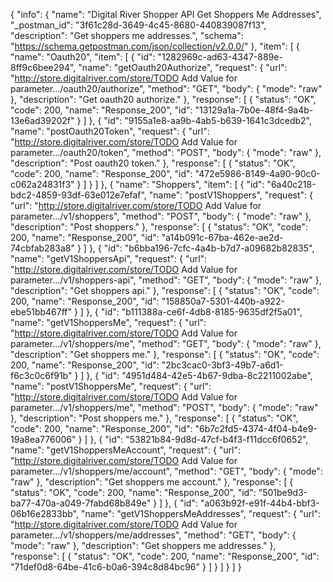 {
  "info": {
    "name": "Digital River Shopper API Get Shoppers Me Addresses",
    "_postman_id": "3f61c28d-3649-4c45-8680-440839087f13",
    "description": "Get shoppers me addresses.",
    "schema": "https://schema.getpostman.com/json/collection/v2.0.0/"
  },
  "item": [
    {
      "name": "Oauth20",
      "item": [
        {
          "id": "1282969c-ad63-4347-889e-8ff9c6bee294",
          "name": "getOauth20Authorize",
          "request": {
            "url": "http://store.digitalriver.com/store/TODO Add Value for parameter.../oauth20/authorize",
            "method": "GET",
            "body": {
              "mode": "raw"
            },
            "description": "Get oauth20 authorize."
          },
          "response": [
            {
              "status": "OK",
              "code": 200,
              "name": "Response_200",
              "id": "13129a1a-7b0e-48f4-9a4b-13e6ad39202f"
            }
          ]
        },
        {
          "id": "9155a1e8-aa9b-4ab5-b639-1641c3dcedb2",
          "name": "postOauth20Token",
          "request": {
            "url": "http://store.digitalriver.com/store/TODO Add Value for parameter.../oauth20/token",
            "method": "POST",
            "body": {
              "mode": "raw"
            },
            "description": "Post oauth20 token."
          },
          "response": [
            {
              "status": "OK",
              "code": 200,
              "name": "Response_200",
              "id": "472e5986-8149-4a90-90c0-c062a24831f3"
            }
          ]
        }
      ]
    },
    {
      "name": "Shoppers",
      "item": [
        {
          "id": "6a40c218-bdc2-4859-93df-63e012e7efaf",
          "name": "postV1Shoppers",
          "request": {
            "url": "http://store.digitalriver.com/store/TODO Add Value for parameter.../v1/shoppers",
            "method": "POST",
            "body": {
              "mode": "raw"
            },
            "description": "Post shoppers."
          },
          "response": [
            {
              "status": "OK",
              "code": 200,
              "name": "Response_200",
              "id": "a14b091c-67ba-462e-ae2d-74cbfab283a8"
            }
          ]
        },
        {
          "id": "b6bba196-7cfc-4a4b-b7d7-a09682b82835",
          "name": "getV1ShoppersApi",
          "request": {
            "url": "http://store.digitalriver.com/store/TODO Add Value for parameter.../v1/shoppers-api",
            "method": "GET",
            "body": {
              "mode": "raw"
            },
            "description": "Get shoppers api."
          },
          "response": [
            {
              "status": "OK",
              "code": 200,
              "name": "Response_200",
              "id": "158850a7-5301-440b-a922-ebe51bb467ff"
            }
          ]
        },
        {
          "id": "b111388a-ce6f-4db8-8185-9635df2f5a01",
          "name": "getV1ShoppersMe",
          "request": {
            "url": "http://store.digitalriver.com/store/TODO Add Value for parameter.../v1/shoppers/me",
            "method": "GET",
            "body": {
              "mode": "raw"
            },
            "description": "Get shoppers me."
          },
          "response": [
            {
              "status": "OK",
              "code": 200,
              "name": "Response_200",
              "id": "2bc3cac0-3bf3-49b7-a6d1-f6c3c0c6f91b"
            }
          ]
        },
        {
          "id": "4951d484-42e5-4b67-9dba-8c2211002abe",
          "name": "postV1ShoppersMe",
          "request": {
            "url": "http://store.digitalriver.com/store/TODO Add Value for parameter.../v1/shoppers/me",
            "method": "POST",
            "body": {
              "mode": "raw"
            },
            "description": "Post shoppers me."
          },
          "response": [
            {
              "status": "OK",
              "code": 200,
              "name": "Response_200",
              "id": "6b7c2fd5-4374-4f04-b4e9-19a8ea776006"
            }
          ]
        },
        {
          "id": "53821b84-9d8d-47cf-b4f3-f11dcc6f0652",
          "name": "getV1ShoppersMeAccount",
          "request": {
            "url": "http://store.digitalriver.com/store/TODO Add Value for parameter.../v1/shoppers/me/account",
            "method": "GET",
            "body": {
              "mode": "raw"
            },
            "description": "Get shoppers me account."
          },
          "response": [
            {
              "status": "OK",
              "code": 200,
              "name": "Response_200",
              "id": "501be9d3-ba77-470a-a049-7fabd68b849e"
            }
          ]
        },
        {
          "id": "a063b92f-e91f-44b4-bbf3-06b16e2833bb",
          "name": "getV1ShoppersMeAddresses",
          "request": {
            "url": "http://store.digitalriver.com/store/TODO Add Value for parameter.../v1/shoppers/me/addresses",
            "method": "GET",
            "body": {
              "mode": "raw"
            },
            "description": "Get shoppers me addresses."
          },
          "response": [
            {
              "status": "OK",
              "code": 200,
              "name": "Response_200",
              "id": "71def0d8-64be-41c6-b0a6-394c8d84bc96"
            }
          ]
        }
      ]
    }
  ]
}